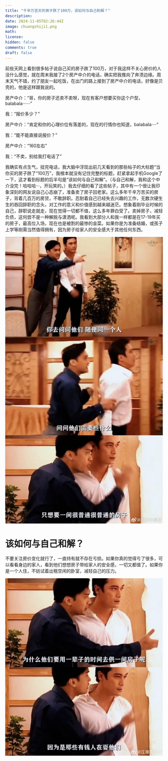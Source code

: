 ```yaml
---
title: "千辛万苦买的房子跌了100万，该如何与自己和解？"
description: 
date: 2024-11-05T02:26:44Z
image: chuangshiji1.png
math: 
license: 
hidden: false
comments: true
draft: false
---
```



前些天网上看到很多帖子说自己买的房子跌了100万，对于我这样不关心房价的人没什么感觉，就在周末我接了2个房产中介的电话，确实把我推向了奔溃边缘。周末天气不错，约了朋友一起吃饭，在出门的路上接到了房产中介的电话，好像是贝壳的，他是这样跟我说的。

房产中介：“哥，你的房子还卖不卖呀，现在有客户想要买你这个户型，balabala······”

我：“报价多少？”

房产中介：“肯定和你的心理价位有落差的，现在的行情你也知道，balabala····”

我：“能不能直接说报价？”

房产中介：“160左右”

我：“不卖，别给我打电话了”

我确实有点生气，挂完电话，我大脑中浮现出前几天看到的那些帖子的大标题“当你买的房子跌了“100万”，我根本就没有记住完整的标题，赶紧拿起手机Google了一下，这才看到标题的后半句是“该如何与自己和解”。（与自己和解，我和这个中介没完！哈哈哈···，开玩笑的。）我去仔细的看了这些帖子，其中有一个很让我印象深刻的网友说自己心态崩了，准备卖了房子回老家。这么多年千辛万苦买的房子，背着几百万的房贷，不敢辞职。忍耐着自己已经失去兴趣的工作，无数次硬生生的吞回辞职的念头，对工作的意义和价值感到越来越迷茫。想象着刚毕业时候的自己，辞职说走就走，现在觉得一切都不值，这么多年罪白受了。卖掉房子，减轻负债，这何尝不是一种解脱与潇洒呢。我看到大部分人和我一样都是在17-19年买的房子，最高位入场，现在也是被割的最惨的韭菜。如果你是为准备结婚，或孩子上学等刚需当然值得拥有，因为房子给家人的安全感大于其他任何东西‌。

![创世纪](chuangshiji.png)

# 该如何与自己和解？

不要关注房价变化就行了，一直持有就不存在亏损。如果你真的觉得亏了很多，可以看看身边的家人，看到他们想想房子带给家人的安全感，一切又都值了。如果你是一个人住，不妨试着出租空闲的卧室，减轻自己的压力。

![](chuangshiji1.png)